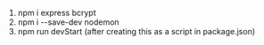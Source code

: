 1. npm i express bcrypt
2. npm i --save-dev nodemon
3. npm run devStart (after creating this as a script in package.json)